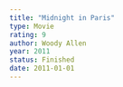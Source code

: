 ```yaml
---
title: "Midnight in Paris"
type: Movie
rating: 9
author: Woody Allen
year: 2011
status: Finished
date: 2011-01-01
---
```

